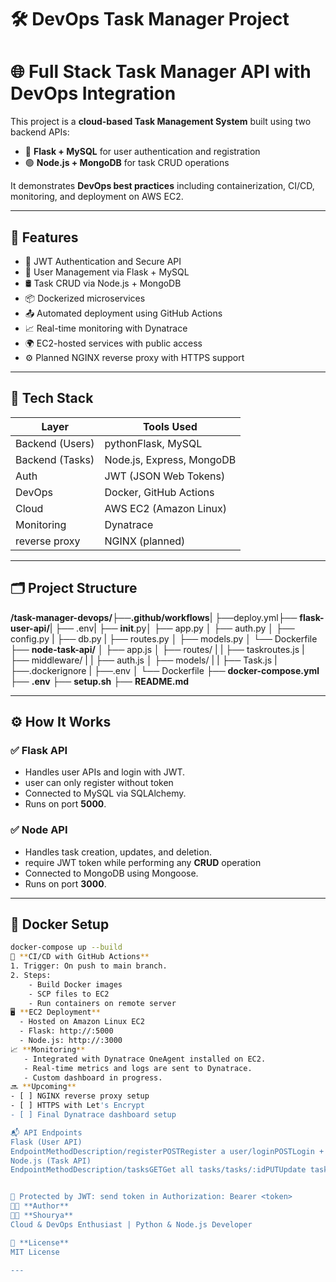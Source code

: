 # 🛠️ DevOps Task Manager Project


# 🌐 Full Stack Task Manager API with DevOps Integration

 
This project is a **cloud-based Task Management System** built using two backend APIs:
 
- 🐍 **Flask + MySQL** for user authentication and registration
- 🟢 **Node.js + MongoDB** for task CRUD operations
 
It demonstrates **DevOps best practices** including containerization, CI/CD, monitoring, and deployment on AWS EC2.

 
---

## 🚀 Features

 
- 🔐 JWT Authentication and Secure API
- 🧰 User Management via Flask + MySQL
- 🛢️ Task CRUD via Node.js + MongoDB
- 📦 Dockerized microservices
- 📤 Automated deployment using GitHub Actions
- 📈 Real-time monitoring with Dynatrace
- 🌍 EC2-hosted services with public access
- ⚙️ Planned NGINX reverse proxy with HTTPS support

  
---
 
## 🧱 Tech Stack
 
| Layer           | Tools Used               |
|-----------------|--------------------------|
| Backend (Users) | pythonFlask, MySQL       |
| Backend (Tasks) | Node.js, Express, MongoDB|
| Auth            | JWT (JSON Web Tokens)    |
| DevOps          | Docker, GitHub Actions   |
| Cloud           | AWS EC2 (Amazon Linux)   |
| Monitoring      | Dynatrace                |
| reverse proxy   | NGINX (planned)          |

 
---
 
## 🗂️ Project Structure

 
**/task-manager-devops/**├──**.github/workflows**| ├──deploy.yml├── **flask-user-api/**| ├── .env| ├── __init__.py│ ├── app.py 
│ ├── auth.py 
│ ├── config.py
| ├── db.py 
| ├── routes.py 
│ ├── models.py 
│ └── Dockerfile 
├── **node-task-api/** 
│ ├── app.js 
│ ├── routes/ 
|      | ├── taskroutes.js
| ├── middleware/ 
|      | ├── auth.js
│ ├── models/ 
|      | ├── Task.js
| ├──.dockerignore
| ├──.env
│ └── Dockerfile 
├── **docker-compose.yml** 
├── **.env** 
├── **setup.sh**
├── **README.md**
 
---

## ⚙️ How It Works
 
### ✅ Flask API
 
- Handles user APIs and login with JWT.
- user can only register without token
- Connected to MySQL via SQLAlchemy.
- Runs on port **5000**.
 
### ✅ Node API
 
- Handles task creation, updates, and deletion.
- require JWT token while performing any **CRUD** operation 
- Connected to MongoDB using Mongoose.
- Runs on port **3000**.
 
--- 

## 🐳 Docker Setup

```bash
docker-compose up --build
🔁 **CI/CD with GitHub Actions**
1. Trigger: On push to main branch.
2. Steps:
    - Build Docker images
    - SCP files to EC2
    - Run containers on remote server
🖥️ **EC2 Deployment**
  - Hosted on Amazon Linux EC2
  - Flask: http://:5000
  - Node.js: http://:3000
📈 **Monitoring**
   - Integrated with Dynatrace OneAgent installed on EC2.
   - Real-time metrics and logs are sent to Dynatrace.
   - Custom dashboard in progress.
🔜 **Upcoming**
- [ ] NGINX reverse proxy setup
- [ ] HTTPS with Let's Encrypt
- [ ] Final Dynatrace dashboard setup

📬 API Endpoints
Flask (User API)
EndpointMethodDescription/registerPOSTRegister a user/loginPOSTLogin + get token
Node.js (Task API)
EndpointMethodDescription/tasksGETGet all tasks/tasks/:idPUTUpdate task/tasks/:idDELETEDelete task/tasksPOSTCreate task


🔐 Protected by JWT: send token in Authorization: Bearer <token>
🧑‍💻 **Author**
👩‍💻 **Shourya**
Cloud & DevOps Enthusiast | Python & Node.js Developer

📜 **License**
MIT License
 
---

 
